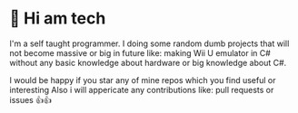 # 👋 Hi am tech
I'm a self taught programmer. I doing some random dumb projects that will not become massive or big in future like: making Wii U emulator in C# without any basic knowledge about hardware or big knowledge about C#.

I would be happy if you star any of mine repos which you find useful or interesting
Also i will appericate any contributions like: pull requests or issues 👍👍

<!---
techplayz32/techplayz32 is a ✨ special ✨ repository because its `README.md` (this file) appears on your GitHub profile.
You can click the Preview link to take a look at your changes.
--->
